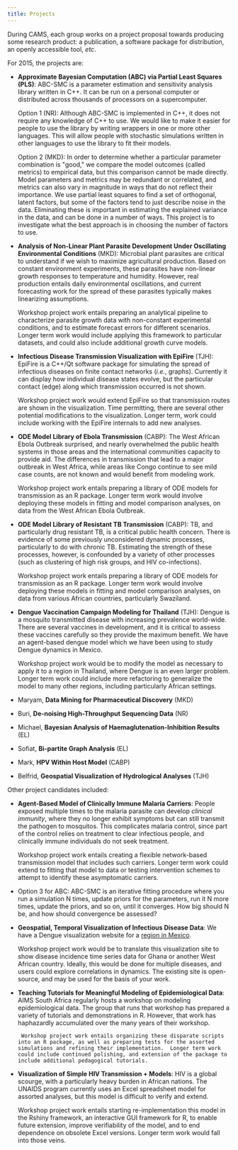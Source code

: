 ```yaml
---
title: Projects
---
```


During CAMS, each group works on a project proposal towards producing some
research product: a publication, a software package for distribution, an openly
accessible tool, *etc*.

For 2015, the projects are:

 - **Approximate Bayesian Computation (ABC) via Partial Least Squares (PLS)**:
 ABC-SMC is a parameter estimation and sensitivity analysis library written in C++.  It can be run on a personal computer or distributed across thousands of processors on a supercomputer.

   Option 1 (NR): Although ABC-SMC is implemented in C++, it does not require any knowledge of C++ to use.  We would like to make it easier for people to use the library by writing wrappers in one or more other languages.  This will allow people with stochastic simulations written in other languages to use the library to fit their models.

   Option 2 (MKD): In order to determine whether a particular parameter combination is "good," we compare the model outcomes (called metrics) to empirical data, but this comparison cannot be made directly.  Model parameters and metrics may be redundant or correlated, and metrics can also vary in magnitude in ways that do not reflect their importance.  We use partial least squares to find a set of orthogonal, latent factors, but some of the factors tend to just describe noise in the data.  Eliminating these is important in estimating the explained variance in the data, and can be done in a number of ways.  This project is to investigate what the best approach is in choosing the number of factors to use.

 - **Analysis of Non-Linear Plant Parasite Development Under Oscillating Environmental Conditions** (MKD):
 Microbial plant parasites are critical to understand if we wish to maximize agricultural production.  Based on constant environment experiments, these parasites have non-linear growth responses to temperature and humidity.  However, real production entails daily environmental oscillations, and current forecasting work for the spread of these parasites typically makes linearizing assumptions.

    Workshop project work entails preparing an analytical pipeline to characterize parasite growth data with non-constant experimental conditions, and to estimate forecast errors for different scenarios.  Longer term work would include applying this framework to particular datasets, and could also include additional growth curve models.

 - **Infectious Disease Transmission Visualization with EpiFire** (TJH):
 EpiFire is a C++/Qt software package for simulating the spread of infectious diseases on finite contact networks (*i.e.*, graphs).  Currently it can display how individual disease states evolve, but the particular contact (edge) along which transmission occurred is not shown.

    Workshop project work would extend EpiFire so that transmission routes are shown in the visualization.  Time permitting, there are several other potential modifications to the visualization.  Longer term, work could include working with the EpiFire internals to add new analyses.

 - **ODE Model Library of Ebola Transmission** (CABP):
 The West African Ebola Outbreak surprised, and nearly overwhelmed the public health systems in those areas and the international communities capacity to provide aid.  The differences in transmission that lead to a major outbreak in West Africa, while areas like Congo continue to see mild case counts, are not known and would benefit from modeling work.

     Workshop project work entails preparing a library of ODE models for transmission as an R package.  Longer term work would involve deploying these models in fitting and model comparison analyses, on data from the West African Ebola Outbreak.

 - **ODE Model Library of Resistant TB Transmission** (CABP):
 TB, and particularly drug resistant TB, is a critical public health concern.  There is evidence of some previously unconsidered dynamic processes, particularly to do with chronic TB.  Estimating the strength of these processes, however, is confounded by a variety of other processes (such as clustering of high risk groups, and HIV co-infections).

    Workshop project work entails preparing a library of ODE models for transmission as an R package.  Longer term work would involve deploying these models in fitting and model comparison analyses, on data from various African countries, particularly Swaziland.

 - **Dengue Vaccination Campaign Modeling for Thailand** (TJH):
 Dengue is a mosquito transmitted disease with increasing prevalence world-wide.  There are several vaccines in development, and it is critical to assess these vaccines carefully so they provide the maximum benefit.  We have an agent-based dengue model which we have been using to study Dengue dynamics in Mexico.

   Workshop project work would be to modify the model as necessary to apply it to a region in Thailand, where Dengue is an even larger problem.  Longer term work could include more refactoring to generalize the model to many other regions, including particularly African settings.

 - Maryam, **Data Mining for Pharmaceutical Discovery** (MKD)
 - Buri, **De-noising High-Throughput Sequencing Data** (NR)
 - Michael, **Bayesian Analysis of Haemaglutenation-Inhibition Results** (EL)
 - Sofiat, **Bi-partite Graph Analysis** (EL)
 - Mark, **HPV Within Host Model** (CABP)
 - Belfrid, **Geospatial Visualization of Hydrological Analyses** (TJH)

Other project candidates included:

 - **Agent-Based Model of Clinically Immune Malaria Carriers**:
People exposed multiple times to the malaria parasite can develop *clinical immunity*, where they no longer exhibit symptoms but can still transmit the pathogen to mosquitos.  This complicates malaria control, since part of the control relies on treatment to clear infectious people, and clinically immune individuals do not seek treatment.

   Workshop project work entails creating a flexible network-based transmission model that includes such carriers.  Longer term work could extend to fitting that model to data or testing intervention schemes to attempt to identify these asymptomatic carriers.

 - Option 3 for ABC: ABC-SMC is an iterative fitting procedure where you run a simulation N times, update priors for the parameters, run it N more times, update the priors, and so on, until it converges.  How big should N be, and how should convergence be assessed?

 - **Geospatial, Temporal Visualization of Infectious Disease Data**:
 We have a Dengue visualization website for a [region in Mexico](tjhladish.github.io/d3_dengue_map/mex.html).

    Workshop project work would be to translate this visualization site to show disease incidence time series data for Ghana or another West African country.  Ideally, this would be done for multiple diseases, and users could explore correlations in dynamics.  The existing site is open-source, and may be used for the basis of your work.

 - **Teaching Tutorials for Meaningful Modeling of Epidemiological Data**:
 AIMS South Africa regularly hosts a workshop on modeling epidemiological data.  The group that runs that workshop has prepared a variety of tutorials and demonstrations in R.  However, that work has haphazardly accumulated over the many years of their workshop.

        Workshop project work entails organizing these disparate scripts into an R package, as well as preparing tests for the assorted simulations and refining their implementation.  Longer term work could include continued polishing, and extension of the package to include additional pedagogical tutorials.

 - **Visualization of Simple HIV Transmission + Models**:
 HIV is a global scourge, with a particularly heavy burden in African nations.  The UNAIDS program currently uses an Excel spreadsheet model for assorted analyses, but this model is difficult to verify and extend.

    Workshop project work entails starting re-implementation this model in the Rshiny framework, an interactive GUI framework for R, to enable future extension, improve verifiability of the model, and to end dependence on obsolete Excel versions.  Longer term work would fall into those veins.
